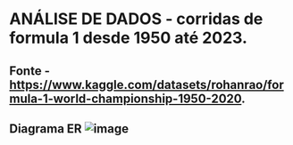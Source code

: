 # ANÁLISE DE DADOS - corridas de formula 1 desde 1950 até 2023.

## Fonte - https://www.kaggle.com/datasets/rohanrao/formula-1-world-championship-1950-2020.

## Diagrama ER ![image](https://user-images.githubusercontent.com/66218607/230246846-58389592-4e23-4620-b546-ba0ca9bfd00f.png)
